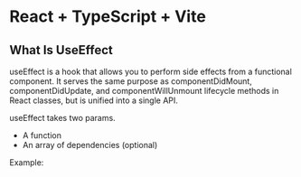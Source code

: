 # React + TypeScript + Vite

## What Is UseEffect

useEffect is a hook that allows you to perform side effects from a functional component. It serves the same purpose as componentDidMount, componentDidUpdate, and componentWillUnmount lifecycle methods in React classes, but is unified into a single API.

useEffect takes two params.

- A function
- An array of dependencies (optional)
  
Example:

```useEffect(() => { },[${dependency}])
```
